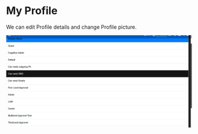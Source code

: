 # My Profile

We can edit Profile details and change Profile picture.

![](../.gitbook/assets/image%20%28259%29.png)

